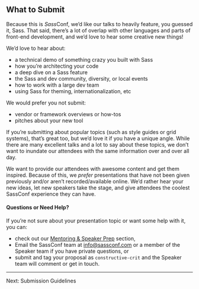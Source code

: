## What to Submit

Because this is *Sass*Conf, we’d like our talks to heavily feature, you guessed it, Sass. That said, there’s a lot of overlap with other languages and parts of front-end development, and we’d love to hear some creative new things!

We’d love to hear about:

* a technical demo of something crazy you built with Sass
* how you’re architecting your code
* a deep dive on a Sass feature
* the Sass and dev community, diversity, or local events
* how to work with a large dev team 
* using Sass for theming, internationalization, etc

We would prefer you not submit:

* vendor or framework overviews or how-tos
* pitches about your new tool

If you’re submitting about popular topics (such as style guides or grid systems), that’s great too, but we’d love it if you have a unique angle. While there are many excellent talks and a lot to say about these topics, we don’t want to inundate our attendees with the same information over and over all day.

We want to provide our attendees with awesome content and get them inspired. Because of this, we _prefer_ presentations that have not been given previously and/or aren’t recorded/available online. We’d rather hear your new ideas, let new speakers take the stage, and give attendees the coolest SassConf experience they can have.

#### Questions or Need Help?

If you’re not sure about your presentation topic or want some help with it, you can:

* check out our [Mentoring & Speaker Prep](https://github.com/SassConf/2015-speaker-cfp/blob/master/docs/mentoring-speaker-prep.md) section,
* Email the SassConf team at [info@sassconf.com](mailto:info@sassconf.com) or a member of the Speaker team if you have private questions, or
* submit and tag your proposal as `constructive-crit` and the Speaker team will comment or get in touch.

* * * 

Next: Submission Guidelines
